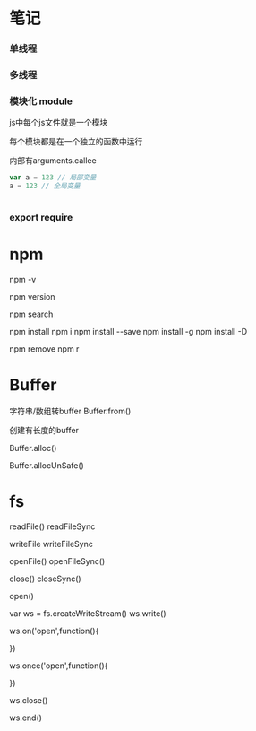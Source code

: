 # 笔记


### 单线程


### 多线程


### 模块化 module

js中每个js文件就是一个模块

每个模块都是在一个独立的函数中运行

内部有arguments.callee

```js 
var a = 123 // 局部变量
a = 123 // 全局变量
 
 ```


###  export require


# npm

 npm -v


 npm version

 npm search


 npm install
 npm i
 npm install --save
 npm install -g
 npm install -D

 npm remove
 npm r



# Buffer


字符串/数组转buffer
Buffer.from()

创建有长度的buffer

Buffer.alloc()


Buffer.allocUnSafe()




# fs

readFile()
readFileSync


writeFile
writeFileSync

openFile()
openFileSync()

close()
closeSync()



open()




var ws = fs.createWriteStream()
ws.write()


ws.on('open',function(){

})

ws.once('open',function(){

})

ws.close()

ws.end()



 




